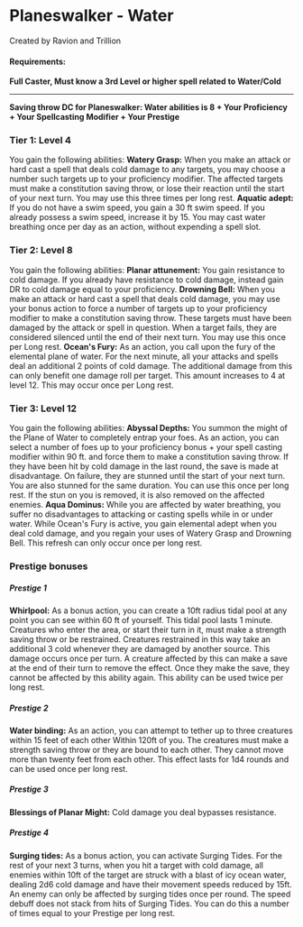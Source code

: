 Planeswalker - Water
====================

Created by Ravion and Trillion

#### Requirements:

  
**Full Caster, Must know a 3rd Level or higher spell related to Water/Cold**  

* * *

 **Saving throw DC for Planeswalker: Water abilities is 8 + Your Proficiency + Your Spellcasting Modifier + Your Prestige**  

### Tier 1: Level 4

 You gain the following abilities:  **Watery Grasp:** When you make an attack or hard cast a spell that deals cold damage to any targets, you may choose a number such targets up to your proficiency modifier. The affected targets must make a constitution saving throw, or lose their reaction until the start of your next turn. You may use this three times per long rest.  **Aquatic adept:** If you do not have a swim speed, you gain a 30 ft swim speed. If you already possess a swim speed, increase it by 15. You may cast water breathing once per day as an action, without expending a spell slot.  

### Tier 2: Level 8

 You gain the following abilities:  **Planar attunement:** You gain resistance to cold damage. If you already have resistance to cold damage, instead gain DR to cold damage equal to your proficiency.  **Drowning Bell:** When you make an attack or hard cast a spell that deals cold damage, you may use your bonus action to force a number of targets up to your proficiency modifier to make a constitution saving throw. These targets must have been damaged by the attack or spell in question. When a target fails, they are considered silenced until the end of their next turn. You may use this once per Long rest.  **Ocean's Fury:** As an action, you call upon the fury of the elemental plane of water. For the next minute, all your attacks and spells deal an additional 2 points of cold damage. The additional damage from this can only benefit one damage roll per target. This amount increases to 4 at level 12. This may occur once per Long rest.  

### Tier 3: Level 12

 You gain the following abilities:  **Abyssal Depths:** You summon the might of the Plane of Water to completely entrap your foes. As an action, you can select a number of foes up to your proficiency bonus + your spell casting modifier within 90 ft. and force them to make a constitution saving throw. If they have been hit by cold damage in the last round, the save is made at disadvantage. On failure, they are stunned until the start of your next turn. You are also stunned for the same duration. You can use this once per long rest. If the stun on you is removed, it is also removed on the affected enemies.  **Aqua Dominus:** While you are affected by water breathing, you suffer no disadvantages to attacking or casting spells while in or under water. While Ocean's Fury is active, you gain elemental adept when you deal cold damage, and you regain your uses of Watery Grasp and Drowning Bell. This refresh can only occur once per long rest.  

### Prestige bonuses

##### Prestige 1

**Whirlpool:** As a bonus action, you can create a 10ft radius tidal pool at any point you can see within 60 ft of yourself. This tidal pool lasts 1 minute. Creatures who enter the area, or start their turn in it, must make a strength saving throw or be restrained. Creatures restrained in this way take an additional 3 cold whenever they are damaged by another source. This damage occurs once per turn. A creature affected by this can make a save at the end of their turn to remove the effect. Once they make the save, they cannot be affected by this ability again. This ability can be used twice per long rest. 

##### Prestige 2

**Water binding:** As an action, you can attempt to tether up to three creatures within 15 feet of each other Within 120ft of you. The creatures must make a strength saving throw or they are bound to each other. They cannot move more than twenty feet from each other. This effect lasts for 1d4 rounds and can be used once per long rest. 

##### Prestige 3

**Blessings of Planar Might:** Cold damage you deal bypasses resistance. 

##### Prestige 4

**Surging tides:** As a bonus action, you can activate Surging Tides. For the rest of your next 3 turns, when you hit a target with cold damage, all enemies within 10ft of the target are struck with a blast of icy ocean water, dealing 2d6 cold damage and have their movement speeds reduced by 15ft. An enemy can only be affected by surging tides once per round. The speed debuff does not stack from hits of Surging Tides. You can do this a number of times equal to your Prestige per long rest.
